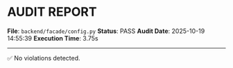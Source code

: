 # AUDIT REPORT

**File**: `backend/facade/config.py`
**Status**: PASS
**Audit Date**: 2025-10-19 14:55:39
**Execution Time**: 3.75s

---

✅ No violations detected.
